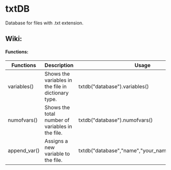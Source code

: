 # txtDB
Database for files with .txt extension.
<br>

## Wiki:
#### Functions:

| Functions | Description | Usage |
| --- | --- | --- |
| variables() | Shows the variables in the file in dictionary type. | txtdb("database").variables() |
| numofvars() | Shows the total number of variables in the file. | txtdb("database").numofvars() |
| append_var() | Assigns a new variable to the file. | txtdb("database","name","your_name").append_var() |
